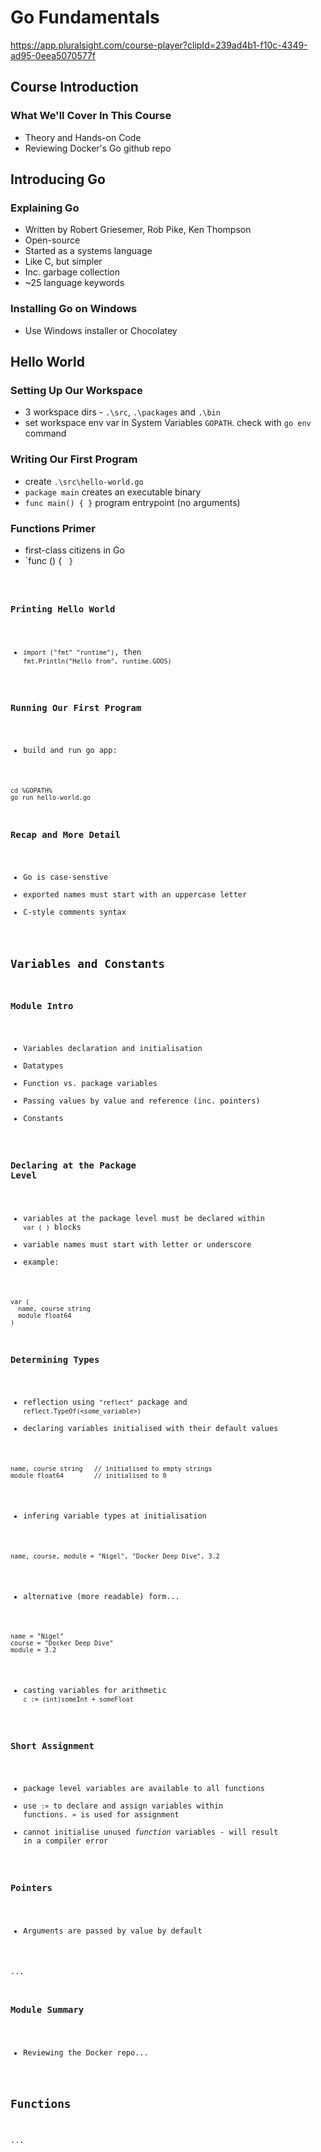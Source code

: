 # Go Fundamentals
https://app.pluralsight.com/course-player?clipId=239ad4b1-f10c-4349-ad95-0eea5070577f

## Course Introduction
### What We'll Cover In This Course
- Theory and Hands-on Code
- Reviewing Docker's Go github repo

## Introducing Go
### Explaining Go
- Written by Robert Griesemer, Rob Pike, Ken Thompson
- Open-source
- Started as a systems language
- Like C, but simpler
- Inc. garbage collection
- ~25 language keywords

### Installing Go on Windows
- Use Windows installer or Chocolatey

## Hello World
### Setting Up Our Workspace
- 3 workspace dirs - `.\src`, `.\packages` and `.\bin`
- set workspace env var in System Variables `GOPATH`.  check with `go env` command

### Writing Our First Program
- create `.\src\hello-world.go`
- `package main` creates an executable binary
- `func main() { }` program entrypoint (no arguments)

### Functions Primer
- first-class citizens in Go
- `func <name>(<args>) { <code> }

### Printing Hello World
- `import ("fmt" "runtime")`, then `fmt.Println("Hello from", runtime.GOOS)`

### Running Our First Program
- build and run go app:
```
cd %GOPATH%
go run hello-world.go
```

### Recap and More Detail
- Go is case-senstive
- exported names must start with an uppercase letter
- C-style comments syntax

## Variables and Constants
### Module Intro
- Variables declaration and initialisation
- Datatypes
- Function vs. package variables
- Passing values by value and reference (inc. pointers)
- Constants

### Declaring at the Package Level
- variables at the package level must be declared within `var ( )` blocks
- variable names must start with letter or underscore
- example:
```
var (
  name, course string
  module float64
)
```

### Determining Types
- reflection using `"reflect"` package and `reflect.TypeOf(<some_variable>)`
- declaring variables initialised with their default values
```
name, course string   // initialised to empty strings
module float64        // initialised to 0
```
- infering variable types at initialisation
```
name, course, module = "Nigel", "Docker Deep Dive", 3.2
```
- alternative (more readable) form...
```
name = "Nigel"
course = "Docker Deep Dive"
module = 3.2
```
- casting variables for arithmetic
`c := (int)someInt + someFloat`

### Short Assignment
- package level variables are available to all functions
- use `:=` to declare and assign variables within functions. `=` is used for assignment
- cannot initialise unused *function* variables - will result in a compiler error

### Pointers
- Arguments are passed by value by default

...


### Module Summary
- Reviewing the Docker repo...

## Functions
...





